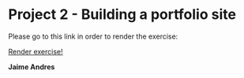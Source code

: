 # Project 2 - Building a portfolio site

Please go to this link in order to render the exercise:

[Render exercise!](http://github.ekorre.org/2018-Front-End-Web-Developer-Nanodegree/Core-Curriculum/Part-1/Project-2/portfolio.html)

**Jaime Andres**
